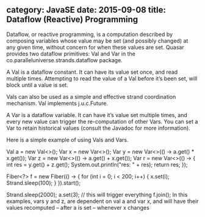 category: JavaSE
date: 2015-09-08
title: Dataflow (Reactive) Programming
---


Dataflow, or reactive programming, is a computation described by composing variables whose value may be set (and possibly changed) at any given time, without concern for when these values are set. Quasar provides two dataflow primitives: Val and Var in the co.paralleluniverse.strands.dataflow package.

A Val is a dataflow constant. It can have its value set once, and read multiple times. Attempting to read the value of a Val before it’s been set, will block until a value is set.

Vals can also be used as a simple and effective strand coordination mechanism. Val implements j.u.c.Future.

A Var is a dataflow variable. It can have it’s value set multiple times, and every new value can trigger the re-computation of other Vars. You can set a Var to retain historical values (consult the Javadoc for more information).

Here is a simple example of using Vals and Vars.

Val<Integer> a = new Val<>();
Var<Integer> x = new Var<>();
Var<Integer> y = new Var<>(() -> a.get() * x.get());
Var<Integer> z = new Var<>(() -> a.get() + x.get());
Var<Integer> r = new Var<>(() -> {
    int res = y.get() + z.get();
    System.out.println("res: " + res);
    return res;
});

Fiber<?> f = new Fiber<Void>(() -> {
    for (int i = 0; i < 200; i++) {
        x.set(i);
        Strand.sleep(100);
    }
}).start();

Strand.sleep(2000);
a.set(3); // this will trigger everything
f.join();
In this examples, vars y and z, are dependent on val a and var x, and will have their values recomputed – after a is set – whenever x changes
